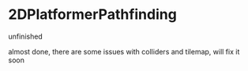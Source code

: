 # 2DPlatformerPathfinding
unfinished

almost done, there are some issues with 
colliders and tilemap, will fix it soon
